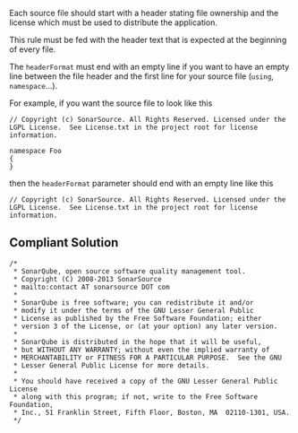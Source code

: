 
Each source file should start with a header stating file ownership and the license which must be used to distribute the application.

This rule must be fed with the header text that is expected at the beginning of every file.

The `headerFormat` must end with an empty line if you want to have an empty line between the file header and the first line for your source file (`using`, `namespace`...).

For example, if you want the source file to look like this


    // Copyright (c) SonarSource. All Rights Reserved. Licensed under the LGPL License.  See License.txt in the project root for license information.
    
    namespace Foo
    {
    }


then the `headerFormat` parameter should end with an empty line like this


    // Copyright (c) SonarSource. All Rights Reserved. Licensed under the LGPL License.  See License.txt in the project root for license information.


## Compliant Solution


    /*
     * SonarQube, open source software quality management tool.
     * Copyright (C) 2008-2013 SonarSource
     * mailto:contact AT sonarsource DOT com
     *
     * SonarQube is free software; you can redistribute it and/or
     * modify it under the terms of the GNU Lesser General Public
     * License as published by the Free Software Foundation; either
     * version 3 of the License, or (at your option) any later version.
     *
     * SonarQube is distributed in the hope that it will be useful,
     * but WITHOUT ANY WARRANTY; without even the implied warranty of
     * MERCHANTABILITY or FITNESS FOR A PARTICULAR PURPOSE.  See the GNU
     * Lesser General Public License for more details.
     *
     * You should have received a copy of the GNU Lesser General Public License
     * along with this program; if not, write to the Free Software Foundation,
     * Inc., 51 Franklin Street, Fifth Floor, Boston, MA  02110-1301, USA.
     */

